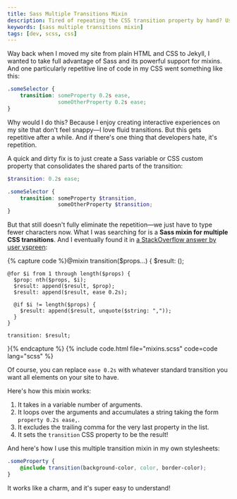 ```yaml
---
title: Sass Multiple Transitions Mixin
description: Tired of repeating the CSS transition property by hand? Use this Sass mixin to easily define multiple CSS transitions in one go.
keywords: [sass multiple transitions mixin]
tags: [dev, scss, css]
---
```


Way back when I moved my site from plain HTML and CSS to Jekyll, I wanted to take full advantage of Sass and its powerful support for mixins. And one particularly repetitive line of code in my CSS went something like this:

```css
.someSelector {
    transition: someProperty 0.2s ease,
                someOtherProperty 0.2s ease;
}
```

Why would I do this? Because I enjoy creating interactive experiences on my site that don't feel snappy—I love fluid transitions. But this gets repetitive after a while. And if there's one thing that developers hate, it's repetition.

A quick and dirty fix is to just create a Sass variable or CSS custom property that consolidates the shared parts of the transition:

```scss
$transition: 0.2s ease;

.someSelector {
    transition: someProperty $transition,
                someOtherProperty $transition;
}
```

But that still doesn't fully eliminate the repetition—we just have to type fewer characters now. What I was searching for is a **Sass mixin for multiple CSS transitions**. And I eventually found it in [a StackOverflow answer by user yspreen](https://stackoverflow.com/a/49437769/5323344):

{% capture code %}@mixin transition($props...) {
    $result: ();

    @for $i from 1 through length($props) {
      $prop: nth($props, $i);
      $result: append($result, $prop);
      $result: append($result, ease 0.2s);

      @if $i != length($props) {
        $result: append($result, unquote($string: ","));
      }
    }

    transition: $result;
}{% endcapture %}
{% include code.html file="mixins.scss" code=code lang="scss" %}

Of course, you can replace `ease 0.2s` with whatever standard transition you want all elements on your site to have.

Here's how this mixin works:

1. It takes in a variable number of arguments.
2. It loops over the arguments and accumulates a string taking the form `property 0.2s ease,`.
3. It excludes the trailing comma for the very last property in the list.
4. It sets the `transition` CSS property to be the result!

And here's how I use this multiple transition mixin in my own stylesheets:

```scss
.someProperty {
    @include transition(background-color, color, border-color);
}
```

It works like a charm, and it's super easy to understand!
